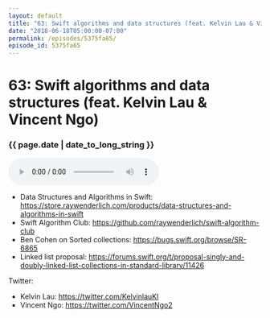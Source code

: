 ```yaml
---
layout: default
title: "63: Swift algorithms and data structures (feat. Kelvin Lau & Vincent Ngo)"
date: "2018-06-18T05:00:00-07:00"
permalink: /episodes/5375fa65/
episode_id: 5375fa65
---
```


# 63: Swift algorithms and data structures (feat. Kelvin Lau & Vincent Ngo)

### {{ page.date | date_to_long_string }}

<audio controls><source src="/audio/5375fa65.mp3" type="audio/mpeg"></audio>
<br/>
- Data Structures and Algorithms in Swift: https://store.raywenderlich.com/products/data-structures-and-algorithms-in-swift
- Swift Algorithm Club: https://github.com/raywenderlich/swift-algorithm-club
- Ben Cohen on Sorted collections: https://bugs.swift.org/browse/SR-6865
- Linked list proposal: https://forums.swift.org/t/proposal-singly-and-doubly-linked-list-collections-in-standard-library/11426

Twitter:

- Kelvin Lau: https://twitter.com/KelvinlauKl
- Vincent Ngo: https://twitter.com/VincentNgo2
